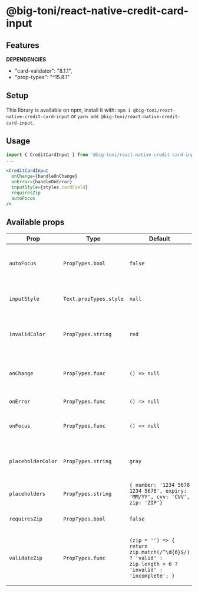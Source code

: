 # @big-toni/react-native-credit-card-input

## Features

**DEPENDENCIES**

- "card-validator": "8.1.1",
- "prop-types": "^15.8.1"

## Setup

This library is available on npm, install it with: `npm i @big-toni/react-native-credit-card-input` or `yarn add @big-toni/react-native-credit-card-input`.

## Usage

```js
import { CreditCardInput } from '@big-toni/react-native-credit-card-input';
...

```

```jsx
<CreditCardInput
  onChange={handleOnChange}
  onError={handleOnError}
  inputStyle={styles.cardField}
  requiresZip
  autoFocus
/>
```

## Available props

| **Prop**           | **Type**               | **Default**                                                                                            | **Description**                                                                        |
| ------------------ | ---------------------- | ------------------------------------------------------------------------------------------------------ | -------------------------------------------------------------------------------------- |
| `autoFocus`        | `PropTypes.bool`       | `false`                                                                                                | Automatically focus 'number' field on render                                           |
| `inputStyle`       | `Text.propTypes.style` | `null`                                                                                                 | Style for credit-card form's textInput                                                 |
| `invalidColor`     | `PropTypes.string`     | `red`                                                                                                  | Color that will be applied for text input invalid state.                               |
| `onChange`         | `PropTypes.func`       | `() => null`                                                                                           | Receives a formData object every time the form changes                                 |
| `onError`          | `PropTypes.func`       | `() => null`                                                                                           | Receives a errors object                                                               |
| `onFocus`          | `PropTypes.func`       | `() => null`                                                                                           | Receives the name of currently focused field                                           |
| `placeholderColor` | `PropTypes.string`     | `gray`                                                                                                 | Color that will be applied for text input placeholder.                                 |
| `placeholders`     | `PropTypes.string`     | `{ number: '1234 5678 1234 5678', expiry: 'MM/YY', cvv: 'CVV', zip: 'ZIP'}`                            | Placeholders object.                                                                   |
| `requiresZip`      | `PropTypes.bool`       | `false`                                                                                                | Shows zip input fieldsheet                                                             |
| `validateZip`      | `PropTypes.func`       | `(zip = '') => { return zip.match(/^\d{6}$/) ? 'valid' : zip.length > 6 ? 'invalid' : 'incomplete'; }` | Function to validate ZIP, expects 'incomplete', 'valid', or 'invalid' as return value` |
